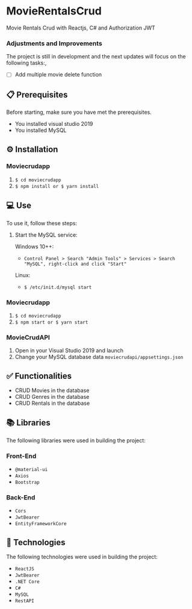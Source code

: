 # MovieRentalsCrud
Movie Rentals Crud with Reactjs, C# and Authorization JWT

### Adjustments and Improvements
The project is still in development and the next updates will focus on the following tasks:,
- [ ] Add multiple movie delete function

## 📋 Prerequisites
Before starting, make sure you have met the prerequisites.
* You installed visual studio 2019
* You installed MySQL


## ⚙️ Installation

### Moviecrudapp

1. `$ cd moviecrudapp`
2. `$ npm install or $ yarn install`

## 💻 Use
To use it, follow these steps:

1. Start the MySQL service:

    Windows 10++:
    
      * `Control Panel > Search "Admin Tools" > Services > Search "MySQL", right-click and click "Start"`
    
    Linux: 
  
      * `$ /etc/init.d/mysql start`

### Moviecrudapp
1. `$ cd moviecrudapp`
2. `$ npm start or $ yarn start`

### MovieCrudAPI
1. Open in your Visual Studio 2019 and launch
2. Change your MySQL database data `moviecrudapi/appsettings.json`


## ✅ Functionalities
+ CRUD Movies in the database
+ CRUD Genres in the database
+ CRUD Rentals in the database


## 📚 Libraries
The following libraries were used in building the project:
### Front-End
+ `@material-ui`
+ `Axios`
+ `Bootstrap`
### Back-End
+ `Cors`
+ `JwtBearer`
+ `EntityFrameworkCore`


## 🚀 Technologies
The following technologies were used in building the project:
+ `ReactJS`
+ `JwtBearer`
+ `.NET Core`
+ `C#`
+ `MySQL`
+ `RestAPI`
